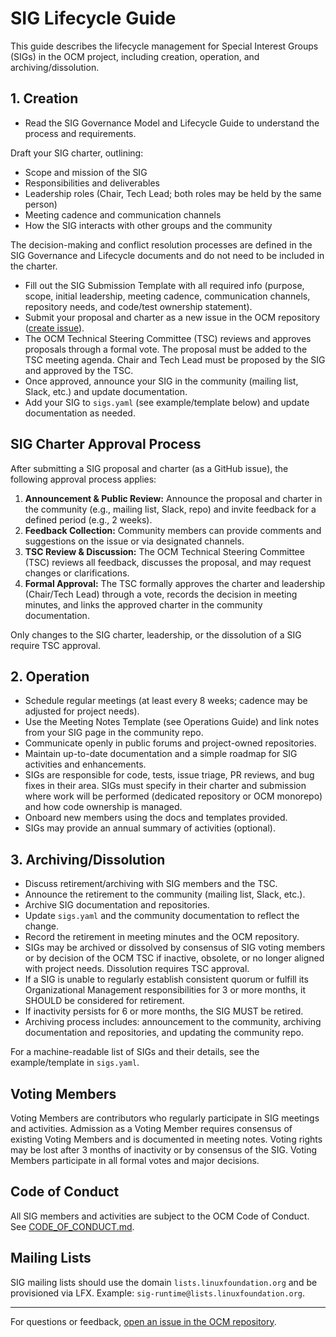 # SIG Lifecycle Guide

This guide describes the lifecycle management for Special Interest Groups (SIGs) in the OCM project, including creation, operation, and archiving/dissolution.

## 1. Creation

- Read the SIG Governance Model and Lifecycle Guide to understand the process and requirements.

Draft your SIG charter, outlining:
  - Scope and mission of the SIG
  - Responsibilities and deliverables
  - Leadership roles (Chair, Tech Lead; both roles may be held by the same person)
  - Meeting cadence and communication channels
  - How the SIG interacts with other groups and the community

The decision-making and conflict resolution processes are defined in the SIG Governance and Lifecycle documents and do not need to be included in the charter.
  
- Fill out the SIG Submission Template with all required info (purpose, scope, initial leadership, meeting cadence, communication channels, repository needs, and code/test ownership statement).
- Submit your proposal and charter as a new issue in the OCM repository ([create issue](https://github.com/open-component-model/open-component-model/issues)).
- The OCM Technical Steering Committee (TSC) reviews and approves proposals through a formal vote. The proposal must be added to the TSC meeting agenda. Chair and Tech Lead must be proposed by the SIG and approved by the TSC.
- Once approved, announce your SIG in the community (mailing list, Slack, etc.) and update documentation.
- Add your SIG to `sigs.yaml` (see example/template below) and update documentation as needed.

## SIG Charter Approval Process

After submitting a SIG proposal and charter (as a GitHub issue), the following approval process applies:

1. **Announcement & Public Review:** Announce the proposal and charter in the community (e.g., mailing list, Slack, repo) and invite feedback for a defined period (e.g., 2 weeks).
2. **Feedback Collection:** Community members can provide comments and suggestions on the issue or via designated channels.
3. **TSC Review & Discussion:** The OCM Technical Steering Committee (TSC) reviews all feedback, discusses the proposal, and may request changes or clarifications.
4. **Formal Approval:** The TSC formally approves the charter and leadership (Chair/Tech Lead) through a vote, records the decision in meeting minutes, and links the approved charter in the community documentation.

Only changes to the SIG charter, leadership, or the dissolution of a SIG require TSC approval.

## 2. Operation

- Schedule regular meetings (at least every 8 weeks; cadence may be adjusted for project needs).
- Use the Meeting Notes Template (see Operations Guide) and link notes from your SIG page in the community repo.
- Communicate openly in public forums and project-owned repositories.
- Maintain up-to-date documentation and a simple roadmap for SIG activities and enhancements.
- SIGs are responsible for code, tests, issue triage, PR reviews, and bug fixes in their area. SIGs must specify in their charter and submission where work will be performed (dedicated repository or OCM monorepo) and how code ownership is managed.
- Onboard new members using the docs and templates provided.
- SIGs may provide an annual summary of activities (optional).

## 3. Archiving/Dissolution

- Discuss retirement/archiving with SIG members and the TSC.
- Announce the retirement to the community (mailing list, Slack, etc.).
- Archive SIG documentation and repositories.
- Update `sigs.yaml` and the community documentation to reflect the change.
- Record the retirement in meeting minutes and the OCM repository.
- SIGs may be archived or dissolved by consensus of SIG voting members or by decision of the OCM TSC if inactive, obsolete, or no longer aligned with project needs. Dissolution requires TSC approval.
- If a SIG is unable to regularly establish consistent quorum or fulfill its Organizational Management responsibilities for 3 or more months, it SHOULD be considered for retirement.
- If inactivity persists for 6 or more months, the SIG MUST be retired.
- Archiving process includes: announcement to the community, archiving documentation and repositories, and updating the community repo.

For a machine-readable list of SIGs and their details, see the example/template in `sigs.yaml`.

## Voting Members

Voting Members are contributors who regularly participate in SIG meetings and activities. Admission as a Voting Member requires consensus of existing Voting Members and is documented in meeting notes. Voting rights may be lost after 3 months of inactivity or by consensus of the SIG. Voting Members participate in all formal votes and major decisions.

## Code of Conduct

All SIG members and activities are subject to the OCM Code of Conduct. See [CODE_OF_CONDUCT.md](../../CODE_OF_CONDUCT.md).

## Mailing Lists

SIG mailing lists should use the domain `lists.linuxfoundation.org` and be provisioned via LFX. Example: `sig-runtime@lists.linuxfoundation.org`.

---
For questions or feedback, [open an issue in the OCM repository](https://github.com/open-component-model/open-component-model/issues).
